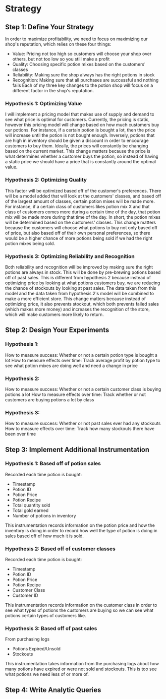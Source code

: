 # Strategy

## Step 1: Define Your Strategy
In order to maximize profitability, we need to focus on maximizing our shop's reputation, which relies on these four things:
- Value: Pricing not too high so customers will choose your shop over others, but not too low so you still make a profit
- Quality: Choosing specific potion mixes based on the customers' classes
- Reliability: Making sure the shop always has the right potions in stock
- Recognition: Making sure that all purchases are successful and nothing fails
Each of my three key changes to the potion shop will focus on a different factor in the shop's reputation.

### Hypothesis 1: Optimizing Value
I will implement a pricing model that makes use of supply and demand to see what price is optimal for customers. Currently, the pricing is static, however this pricing model will change based on how much customers buy our potions. For instance, if a certain potion is bought a lot, then the price will increase until the potion is not bought enough. Inversely, potions that are high in inventory should be given a discount in order to encourage customers to buy them. Ideally, the prices will constantly be changing based on the current market. This change matters because the price is what determines whether a customer buys the potion, so instead of having a static price we should have a price that is constantly around the optimal value.

### Hypothesis 2: Optimizing Quality
This factor will be optimized based off of the customer's preferences. There will be a model added that will look at the customers' classes, and based off of the largest amount of classes, certain potion mixes will be made more. For instance, if a certain class of customers likes potion mix X and that class of customers comes more during a certain time of the day, that potion mix will be made more during that time of the day. In short, the potion mixes will be determined based on the customers' classes. This change matters because the customers will choose what potions to buy not only based off of price, but also based off of their own personal preferences, so there would be a higher chance of more potions being sold if we had the right potion mixes being sold.

### Hypothesis 3: Optimizing Reliability and Recognition
Both reliability and recognition will be improved by making sure the right potions are always in stock. This will be done by pre-brewing potions based off of past sales. This is different from hypothesis 2 because instead of optimizing price by looking at what potions customers buy, we are reducing the chance of stockouts by looking at past sales. The data taken from this model and the data taken from hypothesis 2's model will be combined to make a more efficient store. This change matters because instead of optimizing price, it also prevents stockout, which both prevents failed sales (which makes more money) and increases the recognition of the store, which will make customers more likely to return.

## Step 2: Design Your Experiments

### Hypothesis 1:
How to measure success: Whether or not a certain potion type is bought a lot
How to measure effects over time: Track average profit by potion type to see what potion mixes are doing well and need a change in price

### Hypothesis 2:
How to measure success: Whether or not a certain customer class is buying potions a lot
How to measure effects over time: Track whether or not customers are buying potions a lot by class

### Hypothesis 3:
How to measure success: Whether or not past sales ever had any stockouts
How to measure effects over time: Track how many stockouts there have been over time

## Step 3: Implement Additional Instrumentation

### Hypothesis 1: Based off of potion sales
Recorded each time potion is bought:
- Timestamp
- Potion ID
- Potion Price
- Potion Recipe
- Total quantity sold
- Total gold earned
- Number of potions in inventory

This instrumentation records information on the potion price and how the inventory is doing in order to record how well the type of potion is doing in sales based off of how much it is sold.

### Hypothesis 2: Based off of customer classes
Recorded each time potion is bought:
- Timestamp
- Potion ID
- Potion Price
- Potion Recipe
- Customer Class
- Customer ID

This instrumentation records information on the customer class in order to see what types of potions the customers are buying so we can see what potions certain types of customers like.

### Hypothesis 3: Based off of past sales
From purchasing logs
- Potions Expired/Unsold
- Stockouts

This instrumentation takes information from the purchasing logs about how many potions have expired or were not sold and stockouts. This is too see what potions we need less of or more of.

## Step 4: Write Analytic Queries

